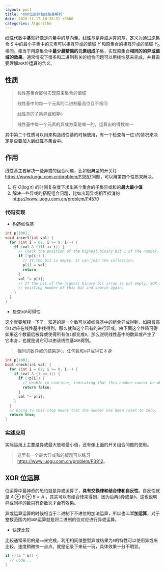 ```yaml
---
layout: post
title: 'XOR位运算和线性基解析'
date: 2020-11-17 18:28:31 +0800
categories: Algorithm
---
```


线性代数中**基**就好像是向量中的基向量。线性基是异或运算的基，定义为通过原集合 $S$ 中的最小子集中的元素可以相互异或的值域 $Y$ 和原集合的相互异或的值域 $Y_{0}$ 相同。相当于用原集合中**最少最精简的元素组成**子集，实现原集合**相同的的异或值域的效果**。通常情况下很多和二进制有关的组合问题可以用线性基来完成，并且需要理解`XOR`位运算的含义。

## 性质

> 线性基集合能够实现原来集合的值域
>
> 线性基中的每一个元素的二进制最高位互不相同
>
> 线性基的子集异或和非`0`
>
> 线性基中每一个元素的异或方案是唯一的，运算出的得数唯一

其中第二个性质可以用来构造线性基的时候使用，有一个检查每一位`1`的情况来决定是否要加入到线性基集合中。

## 作用

线性基主要解决一些异或的组合问题，比如很典型的开关灯<https://www.luogu.com.cn/problem/P3857>问题，可以用第四个性质来解决。

1. 在 $O(\log n)$ 的时间复杂度下求出某个集合的子集异或和的**最大最小值**
2. 解决一些异或的搭配组合问题，比如出现异或相互抵消的<https://www.luogu.com.cn/problem/P4570>

### 代码实现

- 构造线性基

```c++
int p[100];
void insert(int val) {
  for (int i = 62; i >= 0; i--) {
    if (val & (1ll << i)) {
      // Check the position of the highest binary bit 1 of the number.
      if (!p[i]) {
        // If the bit is empty, it can join the collection.
        p[i] = val;
        return;
      }
      val ^= p[i];
      // If the bit of the highest binary bit array is not empty, XOR the
      // existing number of this bit and search again.
    }
  }
}
```

- 检查`XOR`可得性

这个就要解释一下了，知道的是一个数可以被线性基中的组合异或得到，如果最高位`1`对应在线性基中找得到，那么就和这个已有的进行异或。由下面这个性质可得如果这个数最后被异或使得所有位`1`都变成`0`，那么说明线性基中的数异或产生了它本身，也就是说它可以由该线性基`XOR`得到。

> 相同的数异或的结果是`0`，任何数和`0`异或得它本身

```c++
int p[100];
bool check(int val) {
  for (int i = 62; i >= 0; i--) {
    if (val & (1 << i)) {
      if (!p[i]) {
        // Unable to continue, indicating that this number cannot be obtained.
        return false;
      }
      val ^= p[i];
    }
  }
  // Going to this step means that the number has been reset to zero.
  return true;
}
```

### 实践应用

实际运用上主要是异或最大值和最小值，还有像上面的开关组合问题的使用。

> 这里有一个最大异或和的板题可以练习<https://www.luogu.com.cn/problem/P3812>。

## XOR 位运算

位运算中最神奇的恐怕就是异或运算了，**具有交换律和结合律和自反性**。自反性就是 $A\oplus B\oplus B=A$ ，其实可以有结合律来得到，因为后两`B`异或是`0`，这也说明异或同样的数只有奇数次才会有效果。

异或运算运算的时候相当于二进制下不进位的加法运算，所以也叫**半加运算**，对于整数范围内的`XOR`运算就是将二进制的位对应进行异或运算。

- 快速比较

比较通常采用的是`==`来完成，利用相同值整型异或结果为`0`的特性可以使用异或来比较，速度稍微快一点点。就是记录下来玩一玩，具体效果十分不明显。

```c++
if (!(a ^ b)) {
  // Code...
}
```
